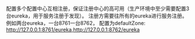 配置多个配置中心互相注册，保证注册中心的高可用（生产环境中至少需要配置3台eureka，用于服务注册于发现）。
注册方需要往所有的eureka进行服务注册。例如两台eureka，一台8761一台8762，
配置为defaultZone: http://127.0.0.1:8761/eureka,http://127.0.0.1:8762/eureka
